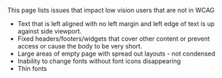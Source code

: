 This page lists issues that impact low vision users that are not in WCAG

* Text that is left aligned with no left margin and left edge of text is up against side viewport.
* Fixed headers/footers/widgets that cover other content or prevent access or cause the body to be very short.
* Large areas of empty page with spread out layouts - not condensed
* Inability to change fonts without font icons disappearing
* Thin fonts

